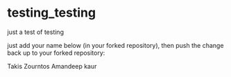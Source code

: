 # testing_testing
just a test of testing

just add your name below (in your forked repository), then push the change back up to your forked repository:

Takis Zourntos
Amandeep kaur
